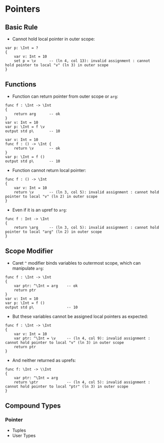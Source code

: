 # Pointers

## Basic Rule

- Cannot hold local pointer in outer scope:

```
var p: \Int = ?
{
    var v: Int = 10
    set p = \v      -- (ln 4, col 13): invalid assignment : cannot hold pointer to local "v" (ln 3) in outer scope
}
```

## Functions

- Function can return pointer from outer scope or `arg`:

```
func f : \Int -> \Int
{
    return arg      -- ok
}
var v: Int = 10
var p: \Int = f \v
output std p\       -- 10
```

```
var v: Int = 10
func f : () -> \Int {
    return \v       -- ok
}
var p: \Int = f ()
output std p\       -- 10
```

- Function cannot return local pointer:

```
func f : () -> \Int
{
    var v: Int = 10
    return \v       -- (ln 3, col 5): invalid assignment : cannot hold pointer to local "v" (ln 2) in outer scope
}
```

- Even if it is an upref to `arg`:

```
func f : Int -> \Int
{
    return \arg     -- (ln 3, col 5): invalid assignment : cannot hold pointer to local "arg" (ln 2) in outer scope
}
```

## Scope Modifier

- Caret `^` modifier binds variables to outermost scope, which can manipulate `arg`:

```
func f : \Int -> \Int
{
    var ptr: ^\Int = arg    -- ok
    return ptr
}
var v: Int = 10
var p: \Int = f ()
output std p\               -- 10
```

- But these variables cannot be assigned local pointers as expected:

```
func f : \Int -> \Int
{
    var v: Int = 10
    var ptr: ^\Int = \v     -- (ln 4, col 9): invalid assignment : cannot hold pointer to local "v" (ln 3) in outer scope
    return ptr
}
```

- And neither returned as uprefs:

```
func f: \Int -> \\Int
{
    var ptr: ^\Int = arg
    return \ptr             -- (ln 4, col 5): invalid assignment : cannot hold pointer to local "ptr" (ln 3) in outer scope
}
```

## Compound Types


### Pointer

- Tuples
- User Types
